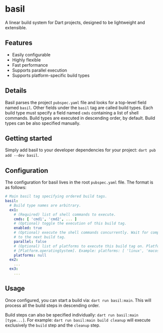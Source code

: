 # basil

A linear build system for Dart projects, designed to be lightweight and extensible.

## Features

* Easily configurable
* Highly flexible
* Fast performance
* Supports parallel execution
* Supports platform-specific build types

## Details

Basil parses the project `pubspec.yaml` file and looks for a top-level field named `basil`. Other 
fields under the `basil` tag are called build types. Each build type must specify a field named 
`cmds` containing a list of shell commands. Build types are executed in descending order, by 
default. Build types can be also specified manually.

## Getting started

Simply add basil to your developer dependencies for your project: `dart pub add --dev basil`.

## Configuration

The configuration for basil lives in the root `pubspec.yaml` file. The format is as follows:

```yaml
# Main basil tag specifying ordered build tags.
basil:
  # Build type names are arbitrary.
  ex1:
    # (Required) list of shell commands to execute.
    cmds: [ 'cmd1', 'cmd2', ... ]
    # (Optional) toggle the execution of this build tag.
    enabled: true
    # (Optional) execute the shell commands concurrently. Wait for completion before proceeding
    # to the next build tag.
    parallel: false
    # (Optional) list of platforms to execute this build tag on. Platform is determined via
    # [Platform.operatingSystem]. Example: platforms: [ 'linux', 'macos' ].
    platforms: null
  ex2:
    ...
  ex3:
    ...
```

## Usage

Once configured, you can start a build via: `dart run basil:main`. This will process all the 
build steps in descending order.

Build steps can also be specified individually: `dart run basil:main [type...]`. For example: 
`dart run basil:main build cleanup` will execute exclusively the `build` step and the `cleanup` 
step.
